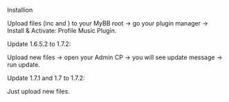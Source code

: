 Installion

Upload files (inc and ) to your MyBB root -> go your plugin manager -> Install & Activate: Profile Music Plugin.


Update 1.6.5.2 to 1.7.2:

Upload new files -> open your Admin CP -> you will see update message -> run update.

Update 1.7.1 and 1.7 to 1.7.2:

Just upload new files.
